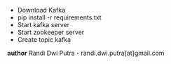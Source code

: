 - Download Kafka
- pip install -r requirements.txt
- Start kafka server
- Start zookeeper server
- Create topic kafka

**author**
Randi Dwi Putra - randi.dwi.putra[at]gmail.com